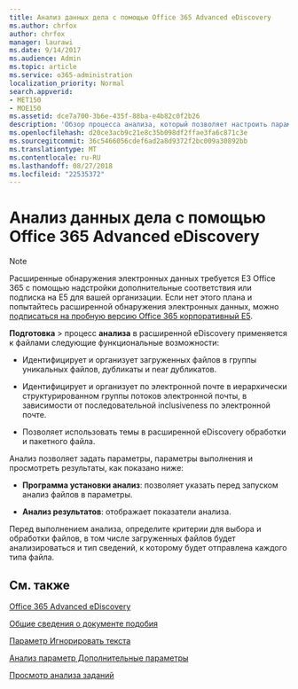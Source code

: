 ```yaml
---
title: Анализ данных дела с помощью Office 365 Advanced eDiscovery
ms.author: chrfox
author: chrfox
manager: laurawi
ms.date: 9/14/2017
ms.audience: Admin
ms.topic: article
ms.service: o365-administration
localization_priority: Normal
search.appverid:
- MET150
- MOE150
ms.assetid: dce7a700-3b6e-435f-88ba-e4b82c0f2b26
description: 'Обзор процесса анализа, который позволяет настроить параметры, параметры выполнения и просмотра результатов, в Office 365 расширенного обнаружения электронных данных. '
ms.openlocfilehash: d20ce3acb9c21e8c35b098df2ffae3fa6c871c3e
ms.sourcegitcommit: 36c5466056cdef6ad2a8d9372f2bc009a30892bb
ms.translationtype: MT
ms.contentlocale: ru-RU
ms.lasthandoff: 08/27/2018
ms.locfileid: "22535372"
---
```

# <a name="analyze-case-data-with-office-365-advanced-ediscovery"></a>Анализ данных дела с помощью Office 365 Advanced eDiscovery

> [!NOTE]
> Расширенные обнаружения электронных данных требуется E3 Office 365 с помощью надстройки дополнительные соответствия или подписка на E5 для вашей организации. Если нет этого плана и попытайтесь расширенной обнаружения электронных данных, можно [подписаться на пробную версию Office 365 корпоративный E5](https://go.microsoft.com/fwlink/p/?LinkID=698279). 
  
**Подготовка** \> процесс **анализа** в расширенной eDiscovery применяется к файлами следующие функциональные возможности: 
  
- Идентифицирует и организует загруженных файлов в группы уникальных файлов, дубликаты и near дубликатов.
    
- Идентифицирует и организует по электронной почте в иерархически структурированном группы потоков электронной почты, в зависимости от последовательной inclusiveness по электронной почте.
    
- Позволяет использовать темы в расширенной eDiscovery обработки и пакетного файла.
    
 Анализ позволяет задать параметры, параметры выполнения и просмотреть результаты, как показано ниже: 
  
- **Программа установки анализ**: позволяет указать перед запуском анализ файлов в параметры.
    
- **Анализ результатов**: отображает показатели анализа. 
    
Перед выполнением анализа, определите критерии для выбора и обработки файлов, в том числе загруженных файлов будет анализироваться и тип сведений, к которому будет отправлена каждого типа файла. 
  
## <a name="see-also"></a>См. также

[Office 365 Advanced eDiscovery](office-365-advanced-ediscovery.md)
  
[Общие сведения о документе подобия](understand-document-similarity-in-advanced-ediscovery.md)
  
[Параметр Игнорировать текста](set-ignore-text-in-advanced-ediscovery.md)
  
[Анализ параметр Дополнительные параметры](set-analyze-advanced-settings-in-advanced-ediscovery.md)
  
[Просмотр анализа заданий](view-analyze-results-in-advanced-ediscovery.md)

